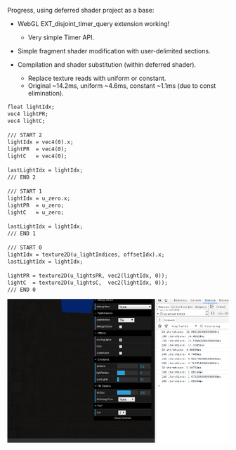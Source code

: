Progress, using deferred shader project as a base:

* WebGL EXT_disjoint_timer_query extension working!

  * Very simple Timer API.

* Simple fragment shader modification with user-delimited sections.
* Compilation and shader substitution (within deferred shader).

  * Replace texture reads with uniform or constant.
  * Original ~14.2ms, uniform ~4.6ms, constant ~1.1ms (due to const elimination).

```
float lightIdx;
vec4 lightPR;
vec4 lightC;

/// START 2
lightIdx = vec4(0).x;
lightPR  = vec4(0);
lightC   = vec4(0);

lastLightIdx = lightIdx;
/// END 2

/// START 1
lightIdx = u_zero.x;
lightPR  = u_zero;
lightC   = u_zero;

lastLightIdx = lightIdx;
/// END 1

/// START 0
lightIdx = texture2D(u_lightIndices, offsetIdx).x;
lastLightIdx = lightIdx;

lightPR = texture2D(u_lightsPR, vec2(lightIdx, 0));
lightC  = texture2D(u_lightsC,  vec2(lightIdx, 0));
/// END 0
```

![](img/progress1.png)
